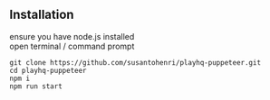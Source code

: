 ## Installation
ensure you have node.js installed<br>
open terminal / command prompt
```
git clone https://github.com/susantohenri/playhq-puppeteer.git
cd playhq-puppeteer
npm i
npm run start
```
